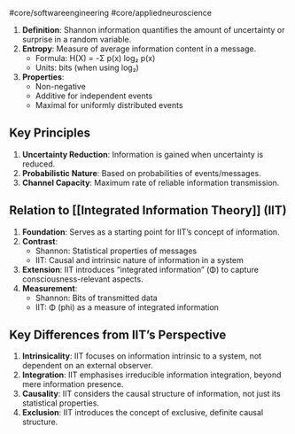 #core/softwareengineering #core/appliedneuroscience

1. **Definition**: Shannon information quantifies the amount of uncertainty or surprise in a random variable.
2. **Entropy**: Measure of average information content in a message.
   - Formula: H(X) = -Σ p(x) log₂ p(x)
   - Units: bits (when using log₂)
3. **Properties**:
   - Non-negative
   - Additive for independent events
   - Maximal for uniformly distributed events

## Key Principles

1. **Uncertainty Reduction**: Information is gained when uncertainty is reduced.
2. **Probabilistic Nature**: Based on probabilities of events/messages.
3. **Channel Capacity**: Maximum rate of reliable information transmission.

## Relation to [[Integrated Information Theory]] (IIT)

1. **Foundation**: Serves as a starting point for IIT’s concept of information.
2. **Contrast**:
   - Shannon: Statistical properties of messages
   - IIT: Causal and intrinsic nature of information in a system
3. **Extension**: IIT introduces “integrated information” (Φ) to capture consciousness-relevant aspects.
4. **Measurement**:
   - Shannon: Bits of transmitted data
   - IIT: Φ (phi) as a measure of integrated information

## Key Differences from IIT’s Perspective

1. **Intrinsicality**: IIT focuses on information intrinsic to a system, not dependent on an external observer.
2. **Integration**: IIT emphasises irreducible information integration, beyond mere information presence.
3. **Causality**: IIT considers the causal structure of information, not just its statistical properties.
4. **Exclusion**: IIT introduces the concept of exclusive, definite causal structure.
